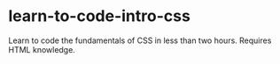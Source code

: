 # learn-to-code-intro-css
Learn to code the fundamentals of CSS in less than two hours. Requires HTML knowledge.
